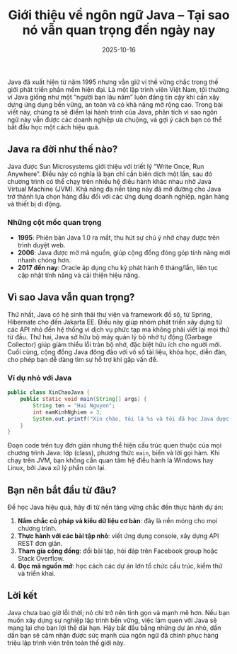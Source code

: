 ﻿---
title: "Giới thiệu về ngôn ngữ Java – Tại sao nó vẫn quan trọng đến ngày nay"
date: 2025-10-16
draft: false
tags: ["Java", "Lập trình"]
categories: ["Lập trình"]
description: "Khám phá lịch sử, ưu điểm và lý do Java vẫn là lựa chọn phổ biến cho lập trình viên."
image: "/images/posts/gioi-thieu-ngon-ngu-java.jpg"
---

Java đã xuất hiện từ năm 1995 nhưng vẫn giữ vị thế vững chắc trong thế giới phát triển phần mềm hiện đại. Là một lập trình viên Việt Nam, tôi thường ví Java giống như một “người bạn lâu năm” luôn đáng tin cậy khi cần xây dựng ứng dụng bền vững, an toàn và có khả năng mở rộng cao. Trong bài viết này, chúng ta sẽ điểm lại hành trình của Java, phân tích vì sao ngôn ngữ này vẫn được các doanh nghiệp ưa chuộng, và gợi ý cách bạn có thể bắt đầu học một cách hiệu quả.

## Java ra đời như thế nào?

Java được Sun Microsystems giới thiệu với triết lý “Write Once, Run Anywhere”. Điều này có nghĩa là bạn chỉ cần biên dịch một lần, sau đó chương trình có thể chạy trên nhiều hệ điều hành khác nhau nhờ Java Virtual Machine (JVM). Khả năng đa nền tảng này đã mở đường cho Java trở thành lựa chọn hàng đầu đối với các ứng dụng doanh nghiệp, ngân hàng và thiết bị di động.

### Những cột mốc quan trọng

- **1995**: Phiên bản Java 1.0 ra mắt, thu hút sự chú ý nhờ chạy được trên trình duyệt web.  
- **2006**: Java được mở mã nguồn, giúp cộng đồng đóng góp tính năng mới nhanh chóng hơn.  
- **2017 đến nay**: Oracle áp dụng chu kỳ phát hành 6 tháng/lần, liên tục cập nhật tính năng và cải thiện hiệu năng.

## Vì sao Java vẫn quan trọng?

Thứ nhất, Java có hệ sinh thái thư viện và framework đồ sộ, từ Spring, Hibernate cho đến Jakarta EE. Điều này giúp nhóm phát triển xây dựng từ các API nhỏ đến hệ thống vi dịch vụ phức tạp mà không phải viết lại mọi thứ từ đầu. Thứ hai, Java sở hữu bộ máy quản lý bộ nhớ tự động (Garbage Collector) giúp giảm thiểu lỗi tràn bộ nhớ, đặc biệt hữu ích cho người mới. Cuối cùng, cộng đồng Java đông đảo với vô số tài liệu, khóa học, diễn đàn, cho phép bạn dễ dàng tìm sự hỗ trợ khi gặp vấn đề.

### Ví dụ nhỏ với Java

```java
public class XinChaoJava {
    public static void main(String[] args) {
        String ten = "Hai Nguyen";
        int namKinhNghiem = 3;
        System.out.printf("Xin chào, tôi là %s và tôi đã học Java được %d năm.%n", ten, namKinhNghiem);
    }
}
```

Đoạn code trên tuy đơn giản nhưng thể hiện cấu trúc quen thuộc của mọi chương trình Java: lớp (class), phương thức `main`, biến và lời gọi hàm. Khi chạy trên JVM, bạn không cần quan tâm hệ điều hành là Windows hay Linux, bởi Java xử lý phần còn lại.

## Bạn nên bắt đầu từ đâu?

Để học Java hiệu quả, hãy đi từ nền tảng vững chắc đến thực hành dự án:

1. **Nắm chắc cú pháp và kiểu dữ liệu cơ bản**: đây là nền móng cho mọi chương trình.  
2. **Thực hành với các bài tập nhỏ**: viết ứng dụng console, xây dựng API REST đơn giản.  
3. **Tham gia cộng đồng**: đổi bài tập, hỏi đáp trên Facebook group hoặc Stack Overflow.  
4. **Đọc mã nguồn mở**: học cách các dự án lớn tổ chức cấu trúc, kiểm thử và triển khai.

## Lời kết

Java chưa bao giờ lỗi thời; nó chỉ trở nên tinh gọn và mạnh mẽ hơn. Nếu bạn muốn xây dựng sự nghiệp lập trình bền vững, việc làm quen với Java sẽ mang lại cho bạn lợi thế dài hạn. Hãy bắt đầu bằng những dự án nhỏ, dần dần bạn sẽ cảm nhận được sức mạnh của ngôn ngữ đã chinh phục hàng triệu lập trình viên trên toàn thế giới này.
